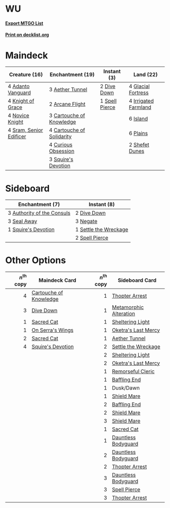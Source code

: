 # WU

#### [Export MTGO List](../collection/WU/WU.txt)
#### [Print on decklist.org](http://decklist.org/?deckmain=4%09Adanto%20Vanguard%0A3%09Aether%20Tunnel%0A2%09Arcane%20Flight%0A3%09Cartouche%20of%20Knowledge%0A4%09Cartouche%20of%20Solidarity%0A4%09Curious%20Obsession%0A2%09Dive%20Down%0A4%09Glacial%20Fortress%0A4%09Irrigated%20Farmland%0A6%09Island%0A4%09Knight%20of%20Grace%0A4%09Novice%20Knight%0A6%09Plains%0A2%09Shefet%20Dunes%0A1%09Spell%20Pierce%0A3%09Squire's%20Devotion%0A4%09Sram,%20Senior%20Edificer&deckside=3%09Authority%20of%20the%20Consuls%0A2%09Dive%20Down%0A3%09Negate%0A3%09Seal%20Away%0A1%09Settle%20the%20Wreckage%0A2%09Spell%20Pierce%0A1%09Squire's%20Devotion)
# Maindeck

|                                          Creature (16)                                           |                                          Enchantment (19)                                          |                                       Instant (3)                                       |                                           Land (22)                                           |
|--------------------------------------------------------------------------------------------------|----------------------------------------------------------------------------------------------------|-----------------------------------------------------------------------------------------|-----------------------------------------------------------------------------------------------|
|4 [Adanto Vanguard](http://gatherer.wizards.com/Pages/Card/Details.aspx?multiverseid=435152)      |3 [Aether Tunnel](http://gatherer.wizards.com/Pages/Card/Details.aspx?multiverseid=447179)          |2 [Dive Down](http://gatherer.wizards.com/Pages/Card/Details.aspx?multiverseid=435205)   |4 [Glacial Fortress](http://gatherer.wizards.com/Pages/Card/Details.aspx?multiverseid=435416)  |
|4 [Knight of Grace](http://gatherer.wizards.com/Pages/Card/Details.aspx?multiverseid=442911)      |2 [Arcane Flight](http://gatherer.wizards.com/Pages/Card/Details.aspx?multiverseid=442931)          |1 [Spell Pierce](http://gatherer.wizards.com/Pages/Card/Details.aspx?multiverseid=425876)|4 [Irrigated Farmland](http://gatherer.wizards.com/Pages/Card/Details.aspx?multiverseid=426947)|
|4 [Novice Knight](http://gatherer.wizards.com/Pages/Card/Details.aspx?multiverseid=447166)        |3 [Cartouche of Knowledge](http://gatherer.wizards.com/Pages/Card/Details.aspx?multiverseid=426747) |                                                                                         |6 [Island](http://gatherer.wizards.com/Pages/Card/Details.aspx?multiverseid=439602)            |
|4 [Sram, Senior Edificer](http://gatherer.wizards.com/Pages/Card/Details.aspx?multiverseid=423690)|4 [Cartouche of Solidarity](http://gatherer.wizards.com/Pages/Card/Details.aspx?multiverseid=426709)|                                                                                         |6 [Plains](http://gatherer.wizards.com/Pages/Card/Details.aspx?multiverseid=439601)            |
|                                                                                                  |4 [Curious Obsession](http://gatherer.wizards.com/Pages/Card/Details.aspx?multiverseid=439692)      |                                                                                         |2 [Shefet Dunes](http://gatherer.wizards.com/Pages/Card/Details.aspx?multiverseid=430872)      |
|                                                                                                  |3 [Squire's Devotion](http://gatherer.wizards.com/Pages/Card/Details.aspx?multiverseid=439682)      |                                                                                         |                                                                                               |


# Sideboard

|                                           Enchantment (7)                                           |                                          Instant (8)                                           |
|-----------------------------------------------------------------------------------------------------|------------------------------------------------------------------------------------------------|
|3 [Authority of the Consuls](http://gatherer.wizards.com/Pages/Card/Details.aspx?multiverseid=417578)|2 [Dive Down](http://gatherer.wizards.com/Pages/Card/Details.aspx?multiverseid=435205)          |
|3 [Seal Away](http://gatherer.wizards.com/Pages/Card/Details.aspx?multiverseid=442919)               |3 [Negate](http://gatherer.wizards.com/Pages/Card/Details.aspx?multiverseid=447135)             |
|1 [Squire's Devotion](http://gatherer.wizards.com/Pages/Card/Details.aspx?multiverseid=439682)       |1 [Settle the Wreckage](http://gatherer.wizards.com/Pages/Card/Details.aspx?multiverseid=435186)|
|                                                                                                     |2 [Spell Pierce](http://gatherer.wizards.com/Pages/Card/Details.aspx?multiverseid=425876)       |


# Other Options

|*n*<sup>th</sup> copy|                                          Maindeck Card                                          |*n*<sup>th</sup> copy|                                         Sideboard Card                                          |
|--------------------:|-------------------------------------------------------------------------------------------------|--------------------:|-------------------------------------------------------------------------------------------------|
|                    4|[Cartouche of Knowledge](http://gatherer.wizards.com/Pages/Card/Details.aspx?multiverseid=426747)|                    1|[Thopter Arrest](http://gatherer.wizards.com/Pages/Card/Details.aspx?multiverseid=423692)        |
|                    3|[Dive Down](http://gatherer.wizards.com/Pages/Card/Details.aspx?multiverseid=435205)             |                    1|[Metamorphic Alteration](http://gatherer.wizards.com/Pages/Card/Details.aspx?multiverseid=447196)|
|                    1|[Sacred Cat](http://gatherer.wizards.com/Pages/Card/Details.aspx?multiverseid=426729)            |                    1|[Sheltering Light](http://gatherer.wizards.com/Pages/Card/Details.aspx?multiverseid=435187)      |
|                    1|[On Serra's Wings](http://gatherer.wizards.com/Pages/Card/Details.aspx?multiverseid=442916)      |                    1|[Oketra's Last Mercy](http://gatherer.wizards.com/Pages/Card/Details.aspx?multiverseid=430707)   |
|                    2|[Sacred Cat](http://gatherer.wizards.com/Pages/Card/Details.aspx?multiverseid=426729)            |                    1|[Aether Tunnel](http://gatherer.wizards.com/Pages/Card/Details.aspx?multiverseid=447179)         |
|                    4|[Squire's Devotion](http://gatherer.wizards.com/Pages/Card/Details.aspx?multiverseid=439682)     |                    2|[Settle the Wreckage](http://gatherer.wizards.com/Pages/Card/Details.aspx?multiverseid=435186)   |
|                     |                                                                                                 |                    2|[Sheltering Light](http://gatherer.wizards.com/Pages/Card/Details.aspx?multiverseid=435187)      |
|                     |                                                                                                 |                    2|[Oketra's Last Mercy](http://gatherer.wizards.com/Pages/Card/Details.aspx?multiverseid=430707)   |
|                     |                                                                                                 |                    1|[Remorseful Cleric](http://gatherer.wizards.com/Pages/Card/Details.aspx?multiverseid=447169)     |
|                     |                                                                                                 |                    1|[Baffling End](http://gatherer.wizards.com/Pages/Card/Details.aspx?multiverseid=439658)          |
|                     |                                                                                                 |                    1|Dusk/Dawn                                                                                        |
|                     |                                                                                                 |                    1|[Shield Mare](http://gatherer.wizards.com/Pages/Card/Details.aspx?multiverseid=447173)           |
|                     |                                                                                                 |                    2|[Baffling End](http://gatherer.wizards.com/Pages/Card/Details.aspx?multiverseid=439658)          |
|                     |                                                                                                 |                    2|[Shield Mare](http://gatherer.wizards.com/Pages/Card/Details.aspx?multiverseid=447173)           |
|                     |                                                                                                 |                    3|[Shield Mare](http://gatherer.wizards.com/Pages/Card/Details.aspx?multiverseid=447173)           |
|                     |                                                                                                 |                    1|[Sacred Cat](http://gatherer.wizards.com/Pages/Card/Details.aspx?multiverseid=426729)            |
|                     |                                                                                                 |                    1|[Dauntless Bodyguard](http://gatherer.wizards.com/Pages/Card/Details.aspx?multiverseid=442902)   |
|                     |                                                                                                 |                    2|[Dauntless Bodyguard](http://gatherer.wizards.com/Pages/Card/Details.aspx?multiverseid=442902)   |
|                     |                                                                                                 |                    2|[Thopter Arrest](http://gatherer.wizards.com/Pages/Card/Details.aspx?multiverseid=423692)        |
|                     |                                                                                                 |                    3|[Dauntless Bodyguard](http://gatherer.wizards.com/Pages/Card/Details.aspx?multiverseid=442902)   |
|                     |                                                                                                 |                    3|[Spell Pierce](http://gatherer.wizards.com/Pages/Card/Details.aspx?multiverseid=425876)          |
|                     |                                                                                                 |                    3|[Thopter Arrest](http://gatherer.wizards.com/Pages/Card/Details.aspx?multiverseid=423692)        |

